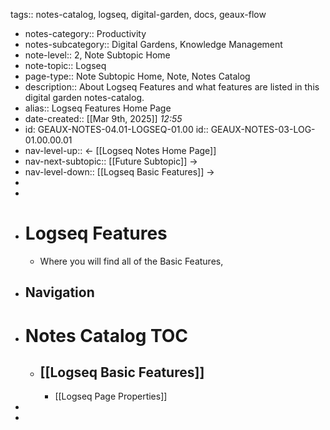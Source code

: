 tags:: notes-catalog, logseq, digital-garden, docs, geaux-flow

- notes-category:: Productivity
- notes-subcategory:: Digital Gardens, Knowledge Management
- note-level:: 2, Note Subtopic Home
- note-topic:: Logseq
- page-type:: Note Subtopic Home, Note, Notes Catalog
- description:: About Logseq Features and what features are listed in this digital garden notes-catalog.
- alias:: Logseq Features Home Page
- date-created::  [[Mar 9th, 2025]] *12:55*
- id: GEAUX-NOTES-04.01-LOGSEQ-01.00
  id:: GEAUX-NOTES-03-LOG-01.00.00.01
- nav-level-up:: <- [[Logseq Notes Home Page]]
- nav-next-subtopic:: [[Future Subtopic]] ->
- nav-level-down:: [[Logseq Basic Features]] ->
-
-
- # Logseq Features
	- Where you will find all of the Basic Features,
- ## Navigation
- # Notes Catalog TOC
	- ## [[Logseq Basic Features]]
		- [[Logseq Page Properties]]
-
-